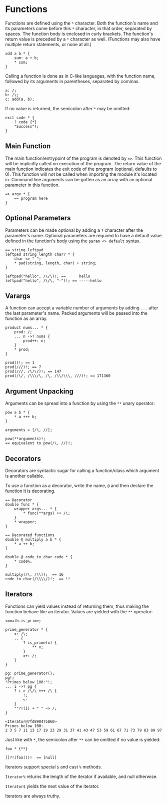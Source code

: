 # Functions

Functions are defined using the `*` character.
Both the function's name and its parameters come before this `*` character, in
that order, separated by spaces.
The function body is enclosed in curly brackets.
The function's return value is preceded by a `*` character as well.
(Functions may also have multiple return statements, or none at all.)

```sm
add a b * {
    sum: a + b;
    * sum;
}
```

Calling a function is done as in C-like languages, with the function name,
followed by its arguments in parentheses, separated by commas.

```sm
a: /;
b: /\;
c: add(a, b);
```

If no value is returned, the semicolon after `*` may be omitted:

```sm
exit code * {
    ? code {*}
    "Success"!;
}
```

## Main Function

The main function/entrypoint of the program is denoted by `=>`.
This function will be implicitly called on execution of the program.
The return value of the main function indicates the exit code of the program
(optional, defaults to 0). This function will not be called when importing
the module it's located in. Command line arguments can be gotten as an array
with an optional parameter in this function.

```sm
=> argv * {
    == program here
}
```


## Optional Parameters

Parameters can be made optional by adding a `?` character after the parameter's
name. Optional parameters are required to have a default value defined in the
function's body using the `param <> default` syntax.

```sm
== string.leftpad
leftpad string length char? * {
    char <> " ";
    * pad(string, length, char) + string;
}

leftpad("hello", /\/\)!; ==      hello
leftpad("hello", /\/\, "-")!; == -----hello
```


## Varargs

A function can accept a variable number of arguments by adding `...` after the
last parameter's name. Packed arguments will be passed into the function as an
array.

```sm
product nums... * {
    prod: /;
    ... n ->? nums {
        prod++: n;
    }
    * prod;
}

prod()!; == 1
prod(///)!; == 7
prod(///, /\/\/)!; == 147
prod(/\/, /\\\/\, /\, /\\/\\\, ///)!; == 171360
```


## Argument Unpacking

Arguments can be spread into a function by using the `**` unary operator:

```sm
pow a b * {
    * a +++ b;
}

arguments = [/\, //];

pow(**arguments)!;
== equivalent to pow(/\, //)!;
```


## Decorators

Decorators are syntactic sugar for calling a function/class which argument is
another callable.

To use a function as a decorator, write the name, `@` and then declare the
function it is decorating.

```sm
== Decorator
double func * {
    wrapper args... * {
        * func(**args) ++ /\;
    }
    * wrapper;
}

== Decorated functions
double @ multiply a b * {
    * a ++ b;
}

double @ code_to_char code * {
    * code%;
}

multiply(/\, /\\)!;  == 16
code_to_char(/\\\\/)!;  == !!
```


## Iterators

Functions can yield values instead of returning them, thus making the function
behave like an iterator. Values are yielded with the `**` operator:

```sm
<=math.is_prime;

prime_generator * {
    x: /\;
    .. {
        ? is_prime(x) {
            ** x;
        }
        x+: /;
    }
}

pg: prime_generator();
pg!;
"Primes below 100:"!;
... i ->? pg {
    ? i > /\/\ +++ /\ {
        !;
        <-
    }
    ""?!(i) + " " ~> /;
}
```
```
<Iterator@7fd890475860>
Primes below 100:
2 3 5 7 11 13 17 19 23 29 31 37 41 43 47 53 59 61 67 71 73 79 83 89 97
```

Just like with `*`, the semicolon after `**` can be omitted if no value is
yielded:
```sm
foo * {**}

[]?!(foo())!  == [null]
```

Iterators support special `$` and cast `%` methods.

`Iterator%` returns the length of the iterator if available, and null otherwise.

`Iterator$` yields the next value of the iterator.

Iterators are always truthy.
